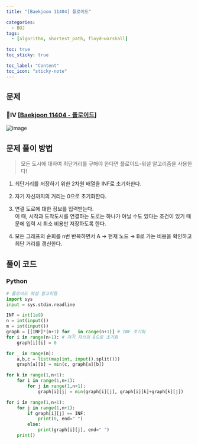 ```yaml
---
title: "[Baekjoon 11404] 플로이드" 

categories:
  - BOJ
tags:
  - [algorithm, shortest_path, floyd–warshall]

toc: true
toc_sticky: true

toc_label: "Content"
toc_icon: "sticky-note"
---
```


## 문제

### 💛Ⅳ [[Baekjoon 11404 - 플로이드](https://www.acmicpc.net/problem/11404)]

![image](https://user-images.githubusercontent.com/68420044/203381708-27f7ca8f-783f-4f66-b315-c73f16434762.png)


## 문제 풀이 방법

> 모든 도시에 대하여 최단거리를 구해야 한다면 플로이드-워셜 알고리즘을 사용한다!  

1. 최단거리를 저장하기 위한 2차원 배열을 INF로 초기화한다. 
2. 자기 자신까지의 거리는 0으로 초기화한다. 
3. 연결 도로에 대한 정보를 입력받는다.   
    이 때, 시작과 도착도시를 연결하는 도로는 하나가 아닐 수도 있다는 조건이 있기 때문에 입력 시 최소 비용만 저장하도록 한다. 
    
4. 모든 그래프의 순회를 n번 반복하면서 A → 현재 노드 → B로 가는 비용을 확인하고 최단 거리를 갱신한다.

## 풀이 코드

### Python

```python
# 플로이드 워셜 알고리즘
import sys
input = sys.stdin.readline

INF = int(1e9)
n = int(input())
m = int(input())
graph = [[INF]*(n+1) for _ in range(n+1)] # INF 초기화
for i in range(n+1): # 자기 자신의 0으로 초기화
    graph[i][i] = 0

for _ in range(m):
    a,b,c = list(map(int, input().split()))
    graph[a][b] = min(c, graph[a][b])

for k in range(1,n+1):
    for i in range(1,n+1):
        for j in range(1,n+1):
            graph[i][j] = min(graph[i][j], graph[i][k]+graph[k][j])

for i in range(1,n+1):
    for j in range(1,n+1):
        if graph[i][j] == INF:
            print(0, end=" ")
        else:
            print(graph[i][j], end=" ")
    print()
```
